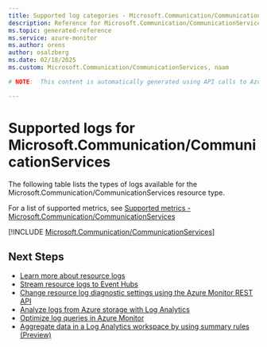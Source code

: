 ```yaml
---
title: Supported log categories - Microsoft.Communication/CommunicationServices
description: Reference for Microsoft.Communication/CommunicationServices in Azure Monitor Logs.
ms.topic: generated-reference
ms.service: azure-monitor
ms.author: orens
author: osalzberg
ms.date: 02/18/2025
ms.custom: Microsoft.Communication/CommunicationServices, naam

# NOTE:  This content is automatically generated using API calls to Azure. Any edits made on these files will be overwritten in the next run of the script. 

---
```





# Supported logs for Microsoft.Communication/CommunicationServices  
The following table lists the types of logs available for the Microsoft.Communication/CommunicationServices resource type.
  
  
  
For a list of supported metrics, see [Supported metrics - Microsoft.Communication/CommunicationServices](../supported-metrics/microsoft-communication-communicationservices-metrics.md)  
  

  
[!INCLUDE [Microsoft.Communication/CommunicationServices](~/reusable-content/ce-skilling/azure/includes/azure-monitor/reference/logs/microsoft-communication-communicationservices-logs-include.md)]  
  

## Next Steps

* [Learn more about resource logs](/azure/azure-monitor/essentials/platform-logs-overview)
* [Stream resource logs to Event Hubs](/azure/azure-monitor/essentials/resource-logs#send-to-azure-event-hubs)
* [Change resource log diagnostic settings using the Azure Monitor REST API](/rest/api/monitor/diagnosticsettings)
* [Analyze logs from Azure storage with Log Analytics](/azure/azure-monitor/essentials/resource-logs#send-to-log-analytics-workspace)
* [Optimize log queries in Azure Monitor](/azure/azure-monitor/logs/query-optimization)
* [Aggregate data in a Log Analytics workspace by using summary rules (Preview)](/azure/azure-monitor/logs/summary-rules)